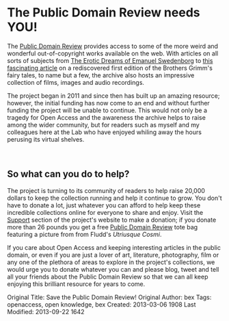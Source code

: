 <h1>The Public Domain Review needs YOU!</h1>
<p>The <a href="http://publicdomainreview.org">Public Domain Review</a> provides access to some of the more weird and wonderful out-of-copyright works available on the web. With articles on all sorts of subjects from <a href="http://publicdomainreview.org/2013/01/24/the-erotic-dreams-of-emanuel-swedenborg/">The Erotic Dreams of Emanuel Swedenborg</a> to <a href="http://publicdomainreview.org/2012/12/20/the-forgotten-tales-of-the-brothers-grimm/">this fascinating article</a> on a rediscovered first edition of the Brothers Grimm's fairy tales, to name but a few, the archive also hosts an impressive collection of films, images and audio recordings. </p>
<p>The project began in 2011 and since then has built up an amazing resource; however, the initial funding has now come to an end and without further funding the project will be unable to continue. This would not only be a tragedy for Open Access and the awareness the archive helps to raise among the wider community, but for readers such as myself and my colleagues here at the Lab who have enjoyed whiling away the hours perusing its virtual shelves. </p>
<br>
<h2> So what can you do to help?</h2>
<p>The project is turning to its community of readers to help raise 20,000 dollars to keep the collection running and help it continue to grow. You don't have to donate a lot, just whatever you can afford to help keep these incredible collections online for everyone to share and enjoy. Visit the <a href="http://publicdomainreview.org/support/">Support</a> section of the project's website to make a donation; if you donate more than 26 pounds you get a free  <a href="http://publicdomainreview.org">Public Domain Review</a> tote bag featuring a picture from from Fludd's <i>Utriusque Cosmi</i>.</p>
<p>If you care about Open Access and keeping interesting articles in the public domain, or even if you are just a lover of art, literature, photography, film or any one of the plethora of areas to explore in the project's collections, we would urge you to donate whatever you can and please blog, tweet and tell all your friends about the Public Domain Review so that we can all keep enjoying this brilliant resource for years to come.</p>



Original Title: Save the Public Domain Review!
Original Author: bex
Tags: openaccess, open knowledge, bex
Created: 2013-03-06 1908
Last Modified: 2013-09-22 1642

